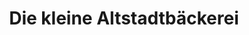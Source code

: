 ---
title: "Die kleine Altstadtbäckerei"
url: /herrenberg/die-kleine-altstadtbaeckerei/
shop: Bäckerei
---